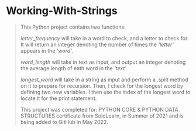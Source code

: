 # Working-With-Strings

> This Python project contains two functions:
>
> *letter_frequency* will take in a word to check, and a letter to check for. It will return an integer denoting the number of times the *'letter'* appears in the *'word'*.
>
> *word_length* will take in text as input, and output an integer denoting the average length of eath word in the *'text'*.
>
> *longest_word* will take in a string as input and perform a .split method on it to prepare for recursion. Then, I check for the longest word by defining two new variables. I then use the index of the  longest word to locate it for the print statement.
>
>
>This project was completed for: PYTHON CORE & PYTHON DATA STRUCTURES certificate from SoloLearn, in Summer of 2021 and is being added to GitHub in May 2022.